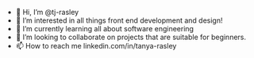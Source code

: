 - 👋 Hi, I’m @tj-rasley
- 👀 I’m interested in all things front end development and design!
- 🌱 I’m currently learning all about software engineering
- 💞️ I’m looking to collaborate on projects that are suitable for beginners.
- 📫 How to reach me linkedin.com/in/tanya-rasley

<!---
tj-rasley/tj-rasley is a ✨ special ✨ repository because its `README.md` (this file) appears on your GitHub profile.
You can click the Preview link to take a look at your changes.
--->
